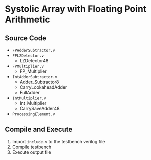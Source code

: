 # Systolic Array with Floating Point Arithmetic

## Source Code
- `FPAdderSubtractor.v`
- `FPLZDetector.v`
  - LZDetector48
- `FPMultiplier.v`
  - FP_Multiplier 
- `IntAdderSubtractor.v`
  - Adder_Subtractor8
  - CarryLookaheadAdder
  - FullAdder
- `IntMultiplier.v`
  - Int_Multiplier
  - CarrySaveAdder48
- `ProcessingElement.v`


## Compile and Execute
1. Import `include.v` to the testbench verilog file
2. Compile testbench 
3. Execute output file